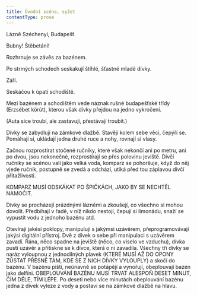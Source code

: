 ```yaml
---
title: Úvodní scéna, syžet
contentType: prose
---
```


<section>

Lázně Széchenyi, Budapešť.

Bubny! Štěbetání!

Rozhrnuje se závěs za bazénem.

Po strmých schodech seskakují štíhlé, šťastné mladé dívky.

Září.

Seskáčou k úpatí schodiště.

Mezi bazénem a schodištěm vede náznak rušné budapešťské třídy (Erzsébet körút), kterou však dívky přejdou na jedno vykročení.

(Auta sice troubí, ale zastavují, přestávají troubit.)

Dívky se zabydlují na zámkové dlažbě. Stavějí kolem sebe věci, čepýří se. Pomáhají si, ukládají jedna druhé ruce a nohy, rovnají si vlasy.

Začnou rozprostírat stočené ručníky, které však nekončí ani po metru, ani po dvou, jsou nekonečné, rozprostírají se přes polovinu jeviště. Dívčí ručníky se scénou valí jako velká voda, komparz se pohoršuje, když do něj vjede ručník, postupně se zvedá a odchází, utíká před tou záplavou dívčí přitažlivosti.

KOMPARZ MUSÍ ODSKÁKAT PO ŠPIČKÁCH, JAKO BY SE NECHTĚL NAMOČIT.

Dívky se procházejí prázdnými lázněmi a zkoušejí, co všechno si mohou dovolit. Předbíhají v řadě, v níž nikdo nestojí, čepují si limonádu, snaží se vypustit vodu z jednoho bazénu atd.

Otevírají jakési poklopy, manipulují s jakýmsi uzávěrem, přeprogramovávají jakýsi digitální přístroj. Dvě z dívek o sebe při manipulaci s uzávěrem zavadí. Rána, něco spadne na jeviště (něco, co viselo ve vzduchu), dívka pustí uzávěr a přitiskne se k dívce, která o ni zavadila. Všechny tři dívky se naráz vyloupnou z jednodílných plavek (KTERÉ MUSÍ AŽ DO OPONY ZŮSTAT PŘESNĚ TAM, KDE SE Z NICH DÍVKY VYLOUPLY) a skočí do bazénu. V bazénu piští, neúnavně se potápějí a vynořují, obeplouvají bazén jako delfíni. OBEPLOUVÁNÍ BAZÉNU MUSÍ TRVAT ALESPOŇ DESET MINUT, ČÍM DÉLE, TÍM LÉPE. Po deseti nebo více minutách obeplouvání bazénu jedna z dívek vyleze z vody a postaví se na zámkové dlažbě na hlavu.

</section>
